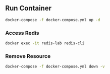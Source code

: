 ## Run Container
```bash
docker-compose -f docker-compose.yml up -d
```

### Access Redis
```bash
docker exec -it redis-lab redis-cli
```

### Remove Resource
```bash
docker-compose -f docker-compose.yml down -v
```
